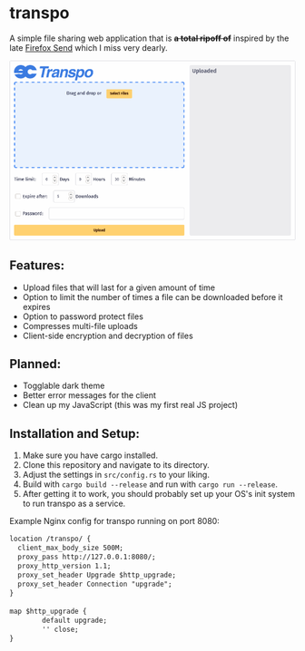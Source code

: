 # transpo
A simple file sharing web application that is <b><s>a total ripoff of</s></b> inspired by the late 
[Firefox Send](https://github.com/mozilla/send) which I miss very dearly.

![screenshot of frontend](screenshot.png)

## Features:
* Upload files that will last for a given amount of time
* Option to limit the number of times a file can be downloaded before it expires
* Option to password protect files
* Compresses multi-file uploads
* Client-side encryption and decryption of files

## Planned:
* Togglable dark theme
* Better error messages for the client
* Clean up my JavaScript (this was my first real JS project)

## Installation and Setup:
1) Make sure you have cargo installed.
2) Clone this repository and navigate to its directory.
3) Adjust the settings in `src/config.rs` to your liking.
4) Build with `cargo build --release` and run with `cargo run --release`.
5) After getting it to work, you should probably set up your OS's init system to run transpo as a service.

Example Nginx config for transpo running on port 8080:
```nginx
location /transpo/ {
  client_max_body_size 500M;
  proxy_pass http://127.0.0.1:8080/;
  proxy_http_version 1.1;
  proxy_set_header Upgrade $http_upgrade;
  proxy_set_header Connection "upgrade";
}

map $http_upgrade {
        default upgrade;
        '' close;
}
```
